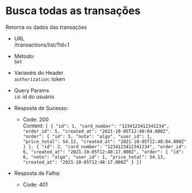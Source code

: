 # Busca todas as transações

Retorna os dados das transações

- URL  
   /transactions/list/?id=1

- Método:  
   `Get`

- Variavéis do Header  
  `authorization`: token

- Query Params  
  `id`: id do usuário

- Resposta de Sucesso:

  - Code: 200  
     Content: `[ { "id": 1, "card_number": "1234123412341234", "order_id": 5, "created_at": "2021-10-05T12:48:04.000Z", "order": { "id": 5, "note": "algo", "user_id": 1, "price_total": 54.13, "created_at": "2021-10-05T12:48:04.000Z" } }, { "id": 2, "card_number": "1234123412341234", "order_id": 6, "created_at": "2021-10-05T12:48:17.000Z", "order": { "id": 6, "note": "algo", "user_id": 1, "price_total": 54.13, "created_at": "2021-10-05T12:48:17.000Z" } }]`

- Resposta de Falha:

  - Code: 401
